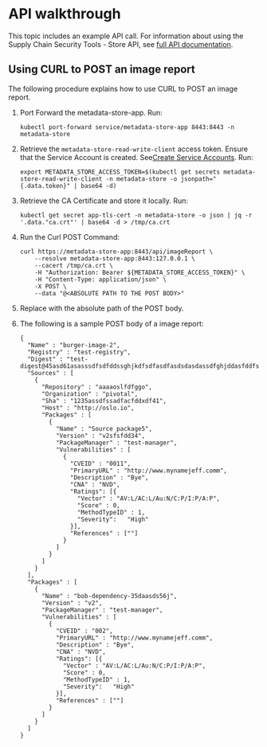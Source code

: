 # API walkthrough

This topic includes an example API call. For information about using the Supply Chain Security Tools - Store API, see [full API documentation](api.md).

## <a id='curltopost'></a>Using CURL to POST an image report

The following procedure explains how to use CURL to POST an image report.

1. Port Forward the metadata-store-app. Run:

    ```console
    kubectl port-forward service/metadata-store-app 8443:8443 -n metadata-store
    ```

2. Retrieve the `metadata-store-read-write-client` access token. Ensure that the Service Account is created. See[Create Service Accounts](create-service-account.hbs.md). Run:

    ```console
    export METADATA_STORE_ACCESS_TOKEN=$(kubectl get secrets metadata-store-read-write-client -n metadata-store -o jsonpath="{.data.token}" | base64 -d)
    ```

3. Retrieve the CA Certificate and store it locally. Run:

    ```console
    kubectl get secret app-tls-cert -n metadata-store -o json | jq -r '.data."ca.crt"' | base64 -d > /tmp/ca.crt
    ```

4. Run the Curl POST Command:

    ```console
    curl https://metadata-store-app:8443/api/imageReport \
        --resolve metadata-store-app:8443:127.0.0.1 \
        --cacert /tmp/ca.crt \
        -H "Authorization: Bearer ${METADATA_STORE_ACCESS_TOKEN}" \
        -H "Content-Type: application/json" \
        -X POST \
        --data "@<ABSOLUTE PATH TO THE POST BODY>"
    ```

5. Replace <ABSOLUTE PATH TO THE POST BODY> with the absolute path of the POST body.

6. The following is a sample POST body of a image report:

    ```text
    {
      "Name" : "burger-image-2",
      "Registry" : "test-registry",
      "Digest" : "test-digest@45asd61asasssdfsdfddssghjkdfsdfasdfasdsdasdassdfghjddasfddfsadfadfgfshdasdfsdfsdfsdasdsdfsdfadsdassdfdasdfaasdsdfsddfsdasgsasddffdgfdasddfgdfssdfakasdasdasdsdasddasdsd23",
      "Sources" : [
        {
          "Repository" : "aaaaoslfdfggo",
          "Organization" : "pivotal",
          "Sha" : "1235assdfssadfacfddxdf41",
          "Host" : "http://oslo.io",
          "Packages" : [
            {
              "Name" : "Source package5",
              "Version" : "v2sfsfdd34",
              "PackageManager" : "test-manager",
              "Vulnerabilities" : [
                {
                  "CVEID" : "0011",
                  "PrimaryURL" : "http://www.mynamejeff.comm",
                  "Description" : "Bye",
                  "CNA" : "NVD",
                  "Ratings": [{
                    "Vector" : "AV:L/AC:L/Au:N/C:P/I:P/A:P",
                    "Score" : 0,
                    "MethodTypeID" : 1,
                    "Severity":   "High"
                  }],
                  "References" : [""]
                }
              ]
            }
          ]
        }
      ],
      "Packages" : [
        {
          "Name" : "bob-dependency-35daasds56j",
          "Version" : "v2",
          "PackageManager" : "test-manager",
          "Vulnerabilities" : [
            {
              "CVEID" : "002",
              "PrimaryURL" : "http://www.mynamejeff.comm",
              "Description" : "Bye",
              "CNA" : "NVD",
              "Ratings": [{
                "Vector" : "AV:L/AC:L/Au:N/C:P/I:P/A:P",
                "Score" : 0,
                "MethodTypeID" : 1,
                "Severity":   "High"
              }],
              "References" : [""]
            }
          ]
        }
      ]
    }
    ```
